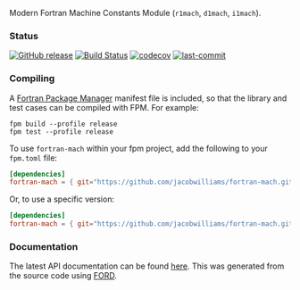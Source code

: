 Modern Fortran Machine Constants Module (`r1mach`, `d1mach`, `i1mach`).

### Status

[![GitHub release](https://img.shields.io/github/release/jacobwilliams/fortran-mach.svg)](https://github.com/jacobwilliams/fortran-mach/releases/latest)
[![Build Status](https://github.com/jacobwilliams/fortran-mach/actions/workflows/CI.yml/badge.svg)](https://github.com/jacobwilliams/fortran-mach/actions)
[![codecov](https://codecov.io/gh/jacobwilliams/fortran-mach/branch/master/graph/badge.svg)](https://codecov.io/gh/jacobwilliams/fortran-mach)
[![last-commit](https://img.shields.io/github/last-commit/jacobwilliams/fortran-mach)](https://github.com/jacobwilliams/fortran-mach/commits/master)

### Compiling

A [Fortran Package Manager](https://github.com/fortran-lang/fpm) manifest file is included, so that the library and test cases can be compiled with FPM. For example:

```
fpm build --profile release
fpm test --profile release
```

To use `fortran-mach` within your fpm project, add the following to your `fpm.toml` file:
```toml
[dependencies]
fortran-mach = { git="https://github.com/jacobwilliams/fortran-mach.git" }
```

Or, to use a specific version:

```toml
[dependencies]
fortran-mach = { git="https://github.com/jacobwilliams/fortran-mach.git", tag = "1.0.0" }
```

### Documentation

The latest API documentation can be found [here](https://jacobwilliams.github.io/fortran-mach/). This was generated from the source code using [FORD](https://github.com/Fortran-FOSS-Programmers/ford).
